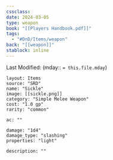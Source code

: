 ```yaml
---
cssclass: 
date: 2024-03-05
type: weapon
book: "[[Players Handbook.pdf]]"
tags:
  - "#DnD/Items/weapon"
back: "[[weapon]]"
stablock: inline
---
```

Last Modified: (mday:: `= this.file.mday`)


```statblock
layout: Items
source: "SRD"
name: "Sickle"
image: [[sickle.png]]
category: "Simple Melee Weapon"
cost: "1.0 gp"
rarity: "common"

ac: ""

damage: "1d4"
damage_type: "slashing"
properties: "light"

description: ""
```